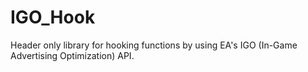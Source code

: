 # IGO_Hook

Header only library for hooking functions by using EA's IGO (In-Game Advertising Optimization) API.
